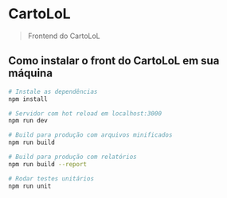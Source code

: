 # CartoLoL

> Frontend do CartoLoL

## Como instalar o front do CartoLoL em sua máquina

``` bash
# Instale as dependências
npm install

# Servidor com hot reload em localhost:3000
npm run dev

# Build para produção com arquivos minificados
npm run build

# Build para produção com relatórios
npm run build --report

# Rodar testes unitários
npm run unit

